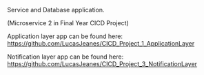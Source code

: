 Service and Database application. 

(Microservice 2 in Final Year CICD Project)

Application layer app can be found here:
https://github.com/LucasJeanes/CICD_Project_1_ApplicationLayer

Notification layer app can be found here: 
https://github.com/LucasJeanes/CICD_Project_3_NotificationLayer
